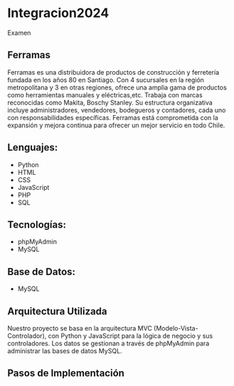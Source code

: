 # Integracion2024
Examen

## Ferramas

Ferramas es una distribuidora de productos de construcción y ferretería fundada en los años 80 en Santiago. 
Con 4 sucursales en la región metropolitana y 3 en otras regiones, ofrece una amplia gama de productos como herramientas manuales y eléctricas,etc. 
Trabaja con marcas reconocidas como Makita, Boschy Stanley. Su estructura organizativa incluye administradores, vendedores, bodegueros y contadores, cada uno con responsabilidades específicas. 
Ferramas está comprometida con la expansión y mejora continua para ofrecer un mejor servicio en todo Chile.



## Lenguajes:
- Python
- HTML
- CSS
- JavaScript
- PHP
- SQL

## Tecnologías:
- phpMyAdmin
- MySQL

## Base de Datos:
- MySQL

## Arquitectura Utilizada
Nuestro proyecto se basa en la arquitectura MVC (Modelo-Vista-Controlador), con Python y JavaScript para la lógica de negocio y sus controladores. Los datos se gestionan a través de phpMyAdmin para administrar las bases de datos MySQL.

## Pasos de Implementación
